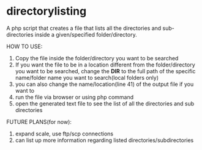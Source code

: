 # directorylisting
A php script that creates a file that lists all the directories and sub-directories inside a given/specified folder/directory.

HOW TO USE:

1. Copy the file inside the folder/directory you want to be searched
2. If you want the file to be in a location different from the folder/directory you want to be searched, 
   change the __DIR__ to the full path of the specific name/folder name you want to search(local folders only)
3. you can also change the name/location(line 41) of the output file if you want to
4. run the file via browser or using php command
5. open the generated text file to see the list of all the directories and sub directories 

FUTURE PLANS(for now):
1. expand scale, use ftp/scp connections
2. can list up more information regarding listed directories/subdirectories
